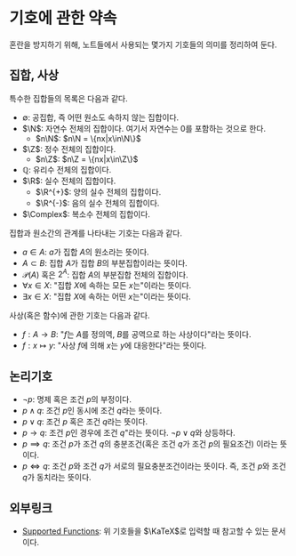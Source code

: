 <!---
title: '기호에 관한 약속'
category: Mathematics
language: Korean
--->

# 기호에 관한 약속

혼란을 방지하기 위해, 노트들에서 사용되는 몇가지 기호들의 의미를 정리하여 둔다.

## 집합, 사상

특수한 집합들의 목록은 다음과 같다.

- $\emptyset$: 공집합, 즉 어떤 원소도 속하지 않는 집합이다.
- $\N$: 자연수 전체의 집합이다. 여기서 자연수는 $0$를 포함하는 것으로 한다.
  - $n\N$: $n\N = \{nx|x\in\N\}$
- $\Z$: 정수 전체의 집합이다.
  - $n\Z$: $n\Z = \{nx|x\in\Z\}$
- $\mathbb{Q}$: 유리수 전체의 집합이다.
- $\R$: 실수 전체의 집합이다.
  - $\R^{+}$: 양의 실수 전체의 집합이다.
  - $\R^{-}$: 음의 실수 전체의 집합이다.
- $\Complex$: 복소수 전체의 집합이다.

집합과 원소간의 관계를 나타내는 기호는 다음과 같다.

- $a\in A$: $a$가 집합 $A$의 원소라는 뜻이다.
- $A\subset B$: 집합 $A$가 집합 $B$의 부분집합이라는 뜻이다.
- $\mathscr{P}(A)$ 혹은 $2^A$: 집합 $A$의 부분집합 전체의 집합이다.
- $\forall x \in X$: "집합 $X$에 속하는 모든 $x$는"이라는 뜻이다.
- $\exists x \in X$: "집합 $X$에 속하는 어떤 $x$는"이라는 뜻이다.

사상(혹은 함수)에 관한 기호는 다음과 같다.

- $f: A\to B$: "$f$는 $A$를 정의역, $B$를 공역으로 하는 사상이다"라는 뜻이다.
- $f: x\mapsto y$: "사상 $f$에 의해 $x$는 $y$에 대응한다"라는 뜻이다.

## 논리기호

- $\lnot p$: 명제 혹은 조건 $p$의 부정이다.
- $p\land q$: 조건 $p$인 동시에 조건 $q$라는 뜻이다.
- $p\lor q$: 조건 $p$ 혹은 조건 $q$라는 뜻이다.
- $p\longrightarrow q$: 조건 $p$인 경우에 조건 $q$"라는 뜻이다. $\neg p\lor q$와
상등하다.
- $p\implies q$: 조건 $p$가 조건 $q$의 충분조건(혹은 조건 $q$가 조건 $p$의 필요조건)
이라는 뜻이다.
- $p\iff q$: 조건 $p$와 조건 $q$가 서로의 필요충분조건이라는 뜻이다. 즉,
조건 $p$와 조건 $q$가 동치라는 뜻이다.

## 외부링크

- [Supported Functions](https://katex.org/docs/supported.html):
위 기호들을 $\KaTeX$로 입력할 때 참고할 수 있는 문서이다.
